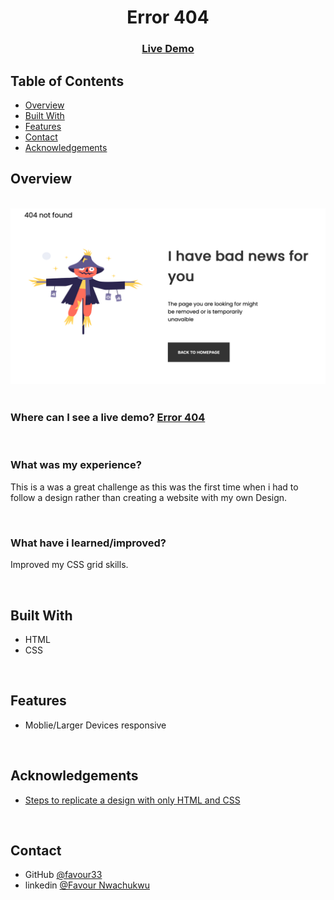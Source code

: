<!-- Please update value in the {}  -->

<h1 align="center">Error 404</h1>

<!-- <div align="center">
   Solution for a challenge from  <a href="http://devchallenges.io" target="_blank">Devchallenges.io</a>.
</div> -->

<div align="center">
  <h3>
    <a href="https://fn-error-404.netlify.app"
    target="_blank">
      Live Demo
    </a>
    <!-- <span> | </span>
    <a href="https://github.com/favour33/error-404">
      Code 
    </a> -->
    <!-- <span> | </span>
    <a href="https://devchallenges.io/challenges/wBunSb7FPrIepJZAg0sY">
      Challenge
    </a> -->
  </h3>
</div>

<!-- TABLE OF CONTENTS -->

## Table of Contents

- [Overview](#overview)
- [Built With](#built-with)
- [Features](#features)
- [Contact](#contact)
- [Acknowledgements](#acknowledgements)

<!-- OVERVIEW -->

## Overview

<br />
<img src="image.png">

<!-- - Where can I see your demo?
  You can see live demo at: -->
<!--
- What was your experience?
  I had a good experience -->
<!--
- What have you learned/improved?
  Learned gg -->

<!-- - Your wisdom? :)
  None -->
<br />
<br />

### Where can I see a live demo? <a href="https://fn-error-404.netlify.app" target="_blank" > Error 404 </a>

<br />

### What was my experience? <br />

This is a was a great challenge as this was the first time when i had to follow a design rather than creating a website with my own Design.

<br />

### What have i learned/improved?<br />

Improved my CSS grid skills.

<br />

## Built With

<!-- This section should list any major frameworks that you built your project using. Here are a few examples.-->

- HTML
- CSS

<br />

## Features

<!-- List the features of your application or follow the template. Don't share the figma file here :) -->

- Moblie/Larger Devices responsive

<br />

## Acknowledgements

<!-- This section should list any articles or add-ons/plugins that helps you to complete the project. This is optional but it will help you in the future. For exmpale -->

- [Steps to replicate a design with only HTML and CSS](https://devchallenges-blogs.web.app/how-to-replicate-design/)

<br />

## Contact

<!-- - Website [your-website.com](https://{your-web-site-link}) -->

- GitHub [@favour33](https://github.com/favour33)
- linkedin [@Favour Nwachukwu](https://www.linkedin.com/in/fn84/})
